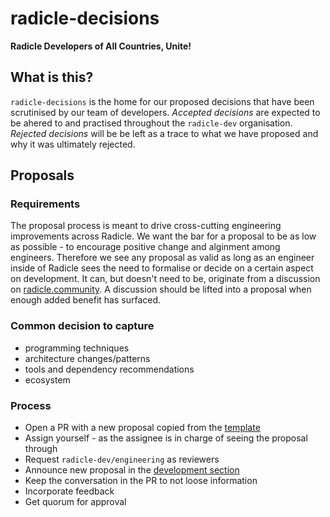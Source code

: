 # radicle-decisions

**Radicle Developers of All Countries, Unite!**

## What is this?

`radicle-decisions` is the home for our proposed decisions that have been
scrutinised by our team of developers.
_Accepted decisions_ are expected to be ahered to and practised throughout the
`radicle-dev` organisation.
_Rejected decisions_ will be be left as a trace to what we have proposed and why
it was ultimately rejected.

## Proposals

### Requirements

The proposal process is meant to drive cross-cutting engineering improvements
across Radicle. We want the bar for a proposal to be as low as possible - to
encourage positive change and alginment among engineers. Therefore we see any
proposal as valid as long as an engineer inside of Radicle sees the need to
formalise or decide on a certain aspect on development. It can, but doesn't
need to be, originate from a discussion on
[radicle.community](https://radicle.community). A discussion should be lifted
into a proposal when enough added benefit has surfaced.

### Common decision to capture

* programming techniques
* architecture changes/patterns
* tools and dependency recommendations
* ecosystem

### Process
* Open a PR with a new proposal copied from the [template]()
* Assign yourself - as the assignee is in charge of seeing the proposal through
* Request `radicle-dev/engineering` as reviewers
* Announce new proposal in the [development
  section](https://radicle.community/c/development-discussion/9)
* Keep the conversation in the PR to not loose information
* Incorporate feedback
* Get quorum for approval
